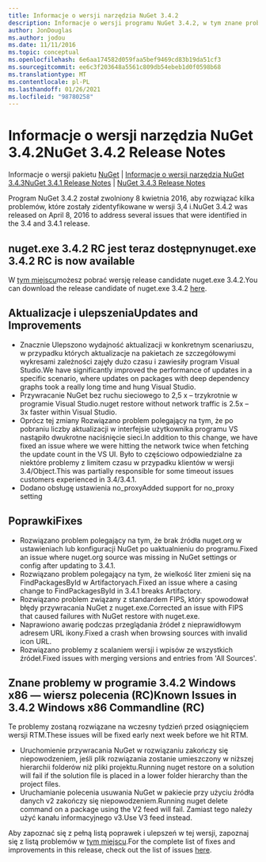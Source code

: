 ```yaml
---
title: Informacje o wersji narzędzia NuGet 3.4.2
description: Informacje o wersji programu NuGet 3.4.2, w tym znane problemy, poprawki błędów, dodane funkcje i DCR.
author: JonDouglas
ms.author: jodou
ms.date: 11/11/2016
ms.topic: conceptual
ms.openlocfilehash: 6e6aa174582d059faa5bef9469cd83b19da51cf3
ms.sourcegitcommit: ee6c3f203648a5561c809db54ebeb1d0f0598b68
ms.translationtype: MT
ms.contentlocale: pl-PL
ms.lasthandoff: 01/26/2021
ms.locfileid: "98780258"
---
```

# <a name="nuget-342-release-notes"></a><span data-ttu-id="7e86f-103">Informacje o wersji narzędzia NuGet 3.4.2</span><span class="sxs-lookup"><span data-stu-id="7e86f-103">NuGet 3.4.2 Release Notes</span></span>

<span data-ttu-id="7e86f-104">Informacje o wersji pakietu [NuGet](../release-notes/nuget-3.4.1.md)  |  [Informacje o wersji narzędzia NuGet 3.4.3](../release-notes/nuget-3.4.3.md)</span><span class="sxs-lookup"><span data-stu-id="7e86f-104">[NuGet 3.4.1 Release Notes](../release-notes/nuget-3.4.1.md) | [NuGet 3.4.3 Release Notes](../release-notes/nuget-3.4.3.md)</span></span>

<span data-ttu-id="7e86f-105">Program NuGet 3.4.2 został zwolniony 8 kwietnia 2016, aby rozwiązać kilka problemów, które zostały zidentyfikowane w wersji 3,4 i.</span><span class="sxs-lookup"><span data-stu-id="7e86f-105">NuGet 3.4.2 was released on April 8, 2016 to address several issues that were identified in the 3.4 and 3.4.1 release.</span></span>

## <a name="nugetexe-342-rc-is-now-available"></a><span data-ttu-id="7e86f-106">nuget.exe 3.4.2 RC jest teraz dostępny</span><span class="sxs-lookup"><span data-stu-id="7e86f-106">nuget.exe 3.4.2 RC is now available</span></span>

<span data-ttu-id="7e86f-107">W [tym miejscu](https://dist.nuget.org/index.html)możesz pobrać wersję release candidate nuget.exe 3.4.2.</span><span class="sxs-lookup"><span data-stu-id="7e86f-107">You can download the release candidate of nuget.exe 3.4.2 [here](https://dist.nuget.org/index.html).</span></span>

## <a name="updates-and-improvements"></a><span data-ttu-id="7e86f-108">Aktualizacje i ulepszenia</span><span class="sxs-lookup"><span data-stu-id="7e86f-108">Updates and Improvements</span></span>

* <span data-ttu-id="7e86f-109">Znacznie Ulepszono wydajność aktualizacji w konkretnym scenariuszu, w przypadku których aktualizacje na pakietach ze szczegółowymi wykresami zależności zajęły dużo czasu i zawiesiły program Visual Studio.</span><span class="sxs-lookup"><span data-stu-id="7e86f-109">We have significantly improved the performance of updates in a specific scenario, where updates on packages with deep dependency graphs took a really long time and hung Visual Studio.</span></span>
* <span data-ttu-id="7e86f-110">Przywracanie NuGet bez ruchu sieciowego to 2,5 x – trzykrotnie w programie Visual Studio.</span><span class="sxs-lookup"><span data-stu-id="7e86f-110">nuget restore without network traffic is 2.5x – 3x faster within Visual Studio.</span></span>
* <span data-ttu-id="7e86f-111">Oprócz tej zmiany Rozwiązano problem polegający na tym, że po pobraniu liczby aktualizacji w interfejsie użytkownika programu VS nastąpiło dwukrotne naciśnięcie sieci.</span><span class="sxs-lookup"><span data-stu-id="7e86f-111">In addition to this change, we have fixed an issue where we were hitting the network twice when fetching the update count in the VS UI.</span></span> <span data-ttu-id="7e86f-112">Było to częściowo odpowiedzialne za niektóre problemy z limitem czasu w przypadku klientów w wersji 3.4/Object.</span><span class="sxs-lookup"><span data-stu-id="7e86f-112">This was partially responsible for some timeout issues customers experienced in 3.4/3.4.1.</span></span>
* <span data-ttu-id="7e86f-113">Dodano obsługę ustawienia no_proxy</span><span class="sxs-lookup"><span data-stu-id="7e86f-113">Added support for no_proxy setting</span></span>

## <a name="fixes"></a><span data-ttu-id="7e86f-114">Poprawki</span><span class="sxs-lookup"><span data-stu-id="7e86f-114">Fixes</span></span>

* <span data-ttu-id="7e86f-115">Rozwiązano problem polegający na tym, że brak źródła nuget.org w ustawieniach lub konfiguracji NuGet po uaktualnieniu do programu.</span><span class="sxs-lookup"><span data-stu-id="7e86f-115">Fixed an issue where nuget.org source was missing in NuGet settings or config after updating to 3.4.1.</span></span>
* <span data-ttu-id="7e86f-116">Rozwiązano problem polegający na tym, że wielkość liter zmieni się na FindPackagesById w Artifactoryach.</span><span class="sxs-lookup"><span data-stu-id="7e86f-116">Fixed an issue where a casing change to FindPackagesById in 3.4.1 breaks Artifactory.</span></span>
* <span data-ttu-id="7e86f-117">Rozwiązano problem związany z standardem FIPS, który spowodował błędy przywracania NuGet z nuget.exe.</span><span class="sxs-lookup"><span data-stu-id="7e86f-117">Corrected an issue with FIPS that caused failures with NuGet restore with nuget.exe.</span></span>
* <span data-ttu-id="7e86f-118">Naprawiono awarię podczas przeglądania źródeł z nieprawidłowym adresem URL ikony.</span><span class="sxs-lookup"><span data-stu-id="7e86f-118">Fixed a crash when browsing sources with invalid icon URL.</span></span>
* <span data-ttu-id="7e86f-119">Rozwiązano problemy z scalaniem wersji i wpisów ze wszystkich źródeł.</span><span class="sxs-lookup"><span data-stu-id="7e86f-119">Fixed issues with merging versions and entries from 'All Sources'.</span></span>

## <a name="known-issues-in-342-windows-x86-commandline-rc"></a><span data-ttu-id="7e86f-120">Znane problemy w programie 3.4.2 Windows x86 — wiersz polecenia (RC)</span><span class="sxs-lookup"><span data-stu-id="7e86f-120">Known Issues in 3.4.2 Windows x86 Commandline (RC)</span></span>

<span data-ttu-id="7e86f-121">Te problemy zostaną rozwiązane na wczesny tydzień przed osiągnięciem wersji RTM.</span><span class="sxs-lookup"><span data-stu-id="7e86f-121">These issues will be fixed early next week before we hit RTM.</span></span>

*  <span data-ttu-id="7e86f-122">Uruchomienie przywracania NuGet w rozwiązaniu zakończy się niepowodzeniem, jeśli plik rozwiązania zostanie umieszczony w niższej hierarchii folderów niż pliki projektu.</span><span class="sxs-lookup"><span data-stu-id="7e86f-122">Running nuget restore on a solution will fail if the solution file is placed in a lower folder hierarchy than the project files.</span></span>
*  <span data-ttu-id="7e86f-123">Uruchamianie polecenia usuwania NuGet w pakiecie przy użyciu źródła danych v2 zakończy się niepowodzeniem.</span><span class="sxs-lookup"><span data-stu-id="7e86f-123">Running nuget delete command on a package using the V2 feed will fail.</span></span> <span data-ttu-id="7e86f-124">Zamiast tego należy użyć kanału informacyjnego v3.</span><span class="sxs-lookup"><span data-stu-id="7e86f-124">Use V3 feed instead.</span></span>


<span data-ttu-id="7e86f-125">Aby zapoznać się z pełną listą poprawek i ulepszeń w tej wersji, zapoznaj się z listą problemów w [tym miejscu](https://github.com/NuGet/Home/issues?utf8=%E2%9C%93&q=is%3Aissue+milestone%3A3.4.2++is%3Aclosed+).</span><span class="sxs-lookup"><span data-stu-id="7e86f-125">For the complete list of fixes and improvements in this release, check out the list of issues [here](https://github.com/NuGet/Home/issues?utf8=%E2%9C%93&q=is%3Aissue+milestone%3A3.4.2++is%3Aclosed+).</span></span>